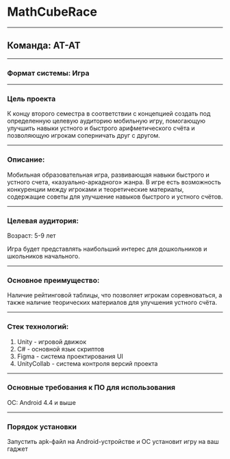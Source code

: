 # MathCubeRace
---
## Команда: AT-AT
---
### Формат системы: Игра
---
### Цель проекта

К концу второго семестра в соответствии с концепцией создать под определенную целевую аудиторию мобильную игру, помогающую улучшить навыки устного и быстрого арифметического счёта и позволяющую игрокам соперничать друг с другом. 

---
### Описание: 

Мобильная образовательная игра, развивающая навыки быстрого и устного счета, «казуально-аркадного» жанра. В игре есть возможность конкуренции между игроками и теоретические материалы, содержащие советы для улучшение навыков быстрого и устного счётов.

---
### Целевая аудитория: 

Возраст: 5-9 лет

Игра будет представлять наибольший интерес для дошкольников и школьников начального.

---
### Основное преимущество:

Наличие рейтинговой таблицы, что позволяет игрокам соревноваться, а также наличие теорических материалов для улучшения устного счёта.

---
### Стек технологий:
1. Unity - игровой движок
2. C# - основной язык скриптов
3. Figma - система проектирования UI
4. UnityCollab - система контроля версий проекта
---

### Основные требования к ПО для использования

ОС: Android 4.4 и выше

---
### Порядок установки

Запустить apk-файл на Android-устройстве и ОС установит игру на ваш гаджет
